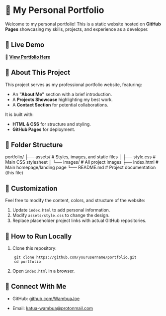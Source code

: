# 🚀 My Personal Portfolio

Welcome to my personal portfolio! This is a static website hosted on **GitHub Pages** showcasing my skills, projects, and experience as a developer.

## 🌟 Live Demo
🔗 **[View Portfolio Here](https://wambuajoe.github.io/portfolio-jw/)**  

## 📜 About This Project

This project serves as my professional portfolio website, featuring:
- An **"About Me"** section with a brief introduction.
- A **Projects Showcase** highlighting my best work.
- A **Contact Section** for potential collaborations.

It is built with:
- **HTML & CSS** for structure and styling.
- **GitHub Pages** for deployment.


## 📁 Folder Structure

portfolio/
├── assets/           # Styles, images, and static files
│   ├── style.css    # Main CSS stylesheet
│   └── images/      # All project images
├── index.html       # Main homepage/landing page
└── README.md        # Project documentation (this file)


## 🎨 Customization

Feel free to modify the content, colors, and structure of the website:
1. Update `index.html` to add personal information.
2. Modify `assets/style.css` to change the design.
3. Replace placeholder project links with actual GitHub repositories.

## 🚀 How to Run Locally

1. Clone this repository:
```
	git clone https://github.com/yourusername/portfolio.git
	cd portfolio
```

2.  Open `index.html` in a browser.
    

## 📢 Connect With Me

-   GitHub: [github.com/WambuaJoe](https://github.com/WambuaJoe)
   
    
-   Email: katua-wambua@protonmail.com